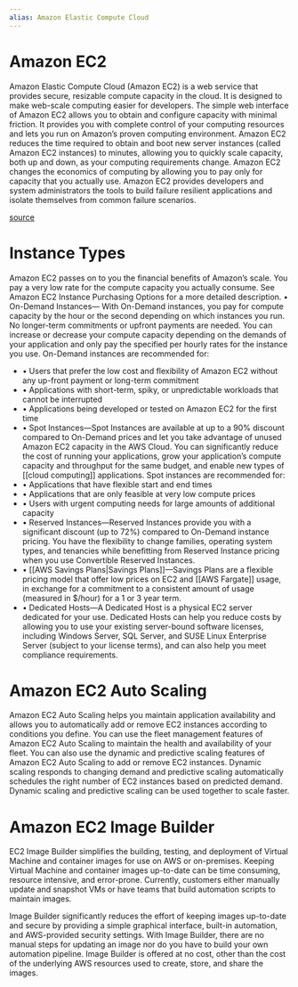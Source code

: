 ```yaml
---
alias: Amazon Elastic Compute Cloud
---
```

# Amazon EC2
Amazon Elastic Compute Cloud (Amazon EC2) is a web service that provides secure, resizable compute capacity in the cloud. It is designed to make web-scale computing easier for developers.
The simple web interface of Amazon EC2 allows you to obtain and configure capacity with minimal friction. It provides you with complete control of your computing resources and lets you run on Amazon’s proven computing environment. 
Amazon EC2 reduces the time required to obtain and boot new server instances (called Amazon EC2 instances) to minutes, allowing you to quickly scale capacity, both up and down, as your computing requirements change. 
Amazon EC2 changes the economics of computing by allowing you to pay only for capacity that you actually use. Amazon EC2 provides developers and system administrators the tools to build failure resilient applications and isolate themselves from common failure scenarios.

[source](https://d0.awsstatic.com/whitepapers/aws-overview.pdf)

# Instance Types
Amazon EC2 passes on to you the financial benefits of Amazon’s scale. You pay a very low rate for the compute capacity you actually consume. See Amazon EC2 Instance Purchasing Options for a more detailed description.
• On-Demand Instances— With On-Demand instances, you pay for compute capacity by the hour or the second depending on which instances you run. No longer-term commitments or upfront payments are needed. You can increase or decrease your compute capacity depending on the demands of your application and only pay the specified per hourly rates for the instance you use. On-Demand instances are recommended for:
- • Users that prefer the low cost and flexibility of Amazon EC2 without any up-front payment or long-term commitment
- • Applications with short-term, spiky, or unpredictable workloads that cannot be interrupted
- • Applications being developed or tested on Amazon EC2 for the first time
- • Spot Instances—Spot Instances are available at up to a 90% discount compared to On-Demand prices and let you take advantage of unused Amazon EC2 capacity in the AWS Cloud. You can significantly reduce the cost of running your applications, grow your application’s compute capacity and throughput for the same budget, and enable new types of [[cloud computing]] applications. Spot instances are recommended for:
- • Applications that have flexible start and end times
- • Applications that are only feasible at very low compute prices
- • Users with urgent computing needs for large amounts of additional capacity
- • Reserved Instances—Reserved Instances provide you with a significant discount (up to 72%) compared to On-Demand instance pricing. You have the flexibility to change families, operating system types, and tenancies while benefitting from Reserved Instance pricing when you use Convertible Reserved Instances.
- • [[AWS Savings Plans|Savings Plans]]—Savings Plans are a flexible pricing model that offer low prices on EC2 and [[AWS Fargate]] usage, in exchange for a commitment to a consistent amount of usage (measured in $/hour) for a 1 or 3 year term.
- • Dedicated Hosts—A Dedicated Host is a physical EC2 server dedicated for your use. Dedicated Hosts can help you reduce costs by allowing you to use your existing server-bound software licenses,  including Windows Server, SQL Server, and SUSE Linux Enterprise Server (subject to your license terms), and can also help you meet compliance requirements.

# Amazon EC2 Auto Scaling
Amazon EC2 Auto Scaling helps you maintain application availability and allows you to automatically
add or remove EC2 instances according to conditions you define. You can use the fleet management
features of Amazon EC2 Auto Scaling to maintain the health and availability of your fleet. You can also
use the dynamic and predictive scaling features of Amazon EC2 Auto Scaling to add or remove EC2
instances. Dynamic scaling responds to changing demand and predictive scaling automatically schedules
the right number of EC2 instances based on predicted demand. Dynamic scaling and predictive scaling
can be used together to scale faster.


# Amazon EC2 Image Builder
EC2 Image Builder simplifies the building, testing, and deployment of Virtual Machine and container
images for use on AWS or on-premises.
Keeping Virtual Machine and container images up-to-date can be time consuming, resource intensive,
and error-prone. Currently, customers either manually update and snapshot VMs or have teams that
build automation scripts to maintain images.


Image Builder significantly reduces the effort of keeping images up-to-date and secure by providing
a simple graphical interface, built-in automation, and AWS-provided security settings. With Image
Builder, there are no manual steps for updating an image nor do you have to build your own automation
pipeline.
Image Builder is offered at no cost, other than the cost of the underlying AWS resources used to create,
store, and share the images.
